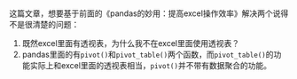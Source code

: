 ## 

这篇文章，想要基于前面的《pandas的妙用：提高excel操作效率》解决两个说得不是很清楚的问题：

1. 既然excel里面有透视表，为什么我不在excel里面使用透视表？
2. pandas里面的有`pivot()`和`pivot_table()`两个函数，而`pivot_table()`的功能实际上和excel里面的透视表相当，`pivot()`并不带有数据聚合的功能。